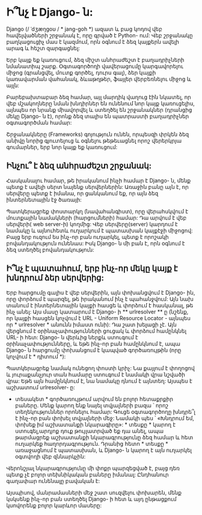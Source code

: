 # Ի՞նչ է Django- ն:

Django (/ ˈdʒæŋɡoʊ / * jang-goh *) ազատ և բաց կոդով վեբ հավելվածների շրջանակ է, որը գրված է Python- ում: Վեբ շրջանակը բաղկացուցիչ մաս է կազմում, որն օգնում է ձեզ կայքերն ավելի արագ և հեշտ զարգացնել:

Երբ կայք եք կառուցում, ձեզ միշտ անհրաժեշտ է բաղադրիչների նմանատիպ շարք. Օգտագործողի վավերացումը կարգավորելու միջոց (գրանցվել, մուտք գործել, դուրս գալ), ձեր կայքի կառավարման վահանակ, ձևաթղթեր, ֆայլեր վերբեռնելու միջոց և այլն:

Բարեբախտաբար ձեզ համար, այլ մարդիկ վաղուց էին նկատել, որ վեբ մշակողները նման խնդիրներ են ունենում նոր կայք կառուցելիս, այնպես որ նրանք միավորվել և ստեղծել են շրջանակներ (դրանցից մեկը Django- ն է), որոնք ձեզ տալիս են պատրաստի բաղադրիչներ օգտագործման համար:

Շրջանակները (Frameworks) գոյություն ունեն, որպեսզի փրկեն ձեզ անիվը նորից գյուտելուց և օգնելու թեթեւացնել որոշ վերերկրյա գումարներ, երբ նոր կայք եք կառուցում:

## Ինչու՞ է ձեզ անհրաժեշտ շրջանակ:

Հասկանալու համար, թե իրականում ինչի համար է Django- ն, մենք պետք է ավելի սերտ նայենք սերվերներին: Առաջին բանը այն է, որ սերվերը պետք է իմանա, որ ցանկանում եք, որ այն ձեզ ինտերնետային էջ ծառայի:

Պատկերացրեք փոստարկղ (նավահանգիստ), որը վերահսկվում է մուտքային նամակների (հարցումների) համար: Դա արվում է վեբ սերվերի( web server-ի) կողմից: Վեբ սերվերը(server) կարդում է նամակը և այնուհետև ուղարկում է պատասխան կայքէջի միջոցով: Բայց երբ ուզում ես ինչ-որ բան ուղարկել, պետք է որոշակի բովանդակություն ունենաս: Իսկ Django- ն մի բան է, որն օգնում է ձեզ ստեղծել բովանդակություն:

## Ի՞նչ է պատահում, երբ ինչ-որ մեկը կայք է խնդրում ձեր սերվերից:

Երբ հարցումը գալիս է վեբ սերվերին, այն փոխանցվում է Django- ին, որը փորձում է պարզել, թե իրականում ինչ է պահանջվում: Այն նախ տանում է ինտերնետային կայքի հասցե և փորձում է հասկանալ, թե ինչ անել: Այս մասը կատարում է Django- ի ** urlresolver ** ը (նշենք, որ կայքի հասցեն կոչվում է URL - Uniform Resource Locator - այնպես որ * urlresolver * անունն իմաստ ունի): Դա շատ խելացի չէ. Այն վերցնում է օրինաչափությունների ցուցակ և փորձում համընկնել URL- ի հետ: Django- ն վերևից ներքև ստուգում է օրինաչափությունները, և եթե ինչ-որ բան համընկնում է, ապա Django- ն հարցումը փոխանցում է կապված գործառույթին (որը կոչվում է * դիտում *):

Պատկերացրեք նամակ ունեցող փոստի կրիչ: Նա քայլում է փողոցով և յուրաքանչյուր տան համարը ստուգում է նամակի վրա նշվածի վրա: Եթե ​​այն համընկնում է, նա նամակը դնում է այնտեղ: Այսպես է աշխատում urlresolver- ը:

* տեսակետ * գործառույթում արվում են բոլոր հետաքրքիր բաները. Մենք կարող ենք նայել տվյալների բազա ՝ որոշ տեղեկություններ որոնելու համար: Գուցե օգտագործողը խնդրե՞լ է ինչ-որ բան փոխել տվյալների մեջ: Նամակի պես ՝ «Խնդրում եմ, փոխեք իմ աշխատանքի նկարագիրը»: * տեսքը * կարող է ստուգել, ​​արդյոք դուք թույլատրված եք դա անել, ապա թարմացրեք աշխատանքի նկարագրությունը ձեզ համար և հետ ուղարկեք հաղորդագրություն. Դրանից հետո * տեսքը * առաջացնում է պատասխան, և Django- ն կարող է այն ուղարկել օգտվողի վեբ զննարկչին:

Վերոնշյալ նկարագրությունը մի փոքր պարզեցված է, բայց դեռ պետք չէ բոլոր տեխնիկական բաները իմանալ: Ընդհանուր գաղափար ունենալը բավական է:

Այսպիսով, մանրամասների մեջ շատ սուզվելու փոխարեն, մենք կսկսենք ինչ-որ բան ստեղծել Django- ի հետ և այդ ընթացքում կսովորենք բոլոր կարևոր մասերը: